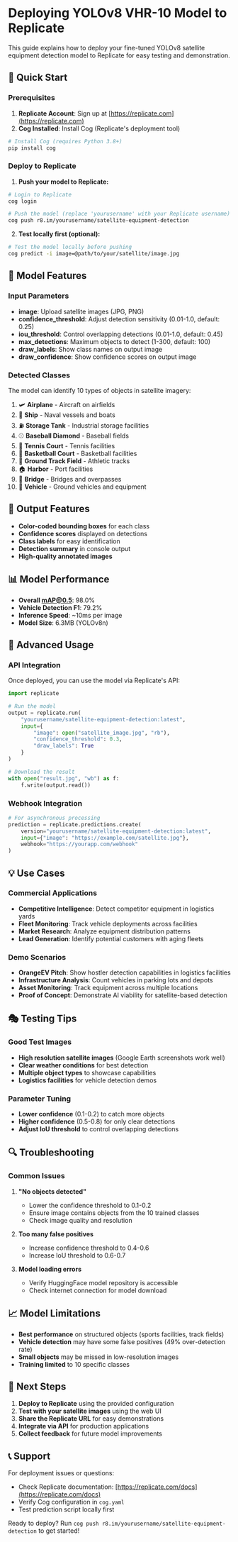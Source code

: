 # Deploying YOLOv8 VHR-10 Model to Replicate

This guide explains how to deploy your fine-tuned YOLOv8 satellite equipment detection model to Replicate for easy testing and demonstration.

## 🚀 Quick Start

### Prerequisites

1. **Replicate Account**: Sign up at [https://replicate.com](https://replicate.com)
2. **Cog Installed**: Install Cog (Replicate's deployment tool)

```bash
# Install Cog (requires Python 3.8+)
pip install cog
```

### Deploy to Replicate

1. **Push your model to Replicate:**

```bash
# Login to Replicate
cog login

# Push the model (replace 'yourusername' with your Replicate username)
cog push r8.im/yourusername/satellite-equipment-detection
```

2. **Test locally first (optional):**

```bash
# Test the model locally before pushing
cog predict -i image=@path/to/your/satellite/image.jpg
```

## 🎯 Model Features

### Input Parameters

- **image**: Upload satellite images (JPG, PNG)
- **confidence_threshold**: Adjust detection sensitivity (0.01-1.0, default: 0.25)
- **iou_threshold**: Control overlapping detections (0.01-1.0, default: 0.45)
- **max_detections**: Maximum objects to detect (1-300, default: 100)
- **draw_labels**: Show class names on output image
- **draw_confidence**: Show confidence scores on output image

### Detected Classes

The model can identify 10 types of objects in satellite imagery:

1. 🛩️ **Airplane** - Aircraft on airfields
2. 🚢 **Ship** - Naval vessels and boats  
3. ⛽ **Storage Tank** - Industrial storage facilities
4. ⚾ **Baseball Diamond** - Baseball fields
5. 🎾 **Tennis Court** - Tennis facilities
6. 🏀 **Basketball Court** - Basketball facilities
7. 🏃 **Ground Track Field** - Athletic tracks
8. 🏠 **Harbor** - Port facilities
9. 🌉 **Bridge** - Bridges and overpasses
10. 🚗 **Vehicle** - Ground vehicles and equipment

## 🎨 Output Features

- **Color-coded bounding boxes** for each class
- **Confidence scores** displayed on detections
- **Class labels** for easy identification
- **Detection summary** in console output
- **High-quality annotated images**

## 📊 Model Performance

- **Overall mAP@0.5**: 98.0%
- **Vehicle Detection F1**: 79.2%
- **Inference Speed**: ~10ms per image
- **Model Size**: 6.3MB (YOLOv8n)

## 🔧 Advanced Usage

### API Integration

Once deployed, you can use the model via Replicate's API:

```python
import replicate

# Run the model
output = replicate.run(
    "yourusername/satellite-equipment-detection:latest",
    input={
        "image": open("satellite_image.jpg", "rb"),
        "confidence_threshold": 0.3,
        "draw_labels": True
    }
)

# Download the result
with open("result.jpg", "wb") as f:
    f.write(output.read())
```

### Webhook Integration

```python
# For asynchronous processing
prediction = replicate.predictions.create(
    version="yourusername/satellite-equipment-detection:latest",
    input={"image": "https://example.com/satellite.jpg"},
    webhook="https://yourapp.com/webhook"
)
```

## 💡 Use Cases

### Commercial Applications
- **Competitive Intelligence**: Detect competitor equipment in logistics yards
- **Fleet Monitoring**: Track vehicle deployments across facilities
- **Market Research**: Analyze equipment distribution patterns
- **Lead Generation**: Identify potential customers with aging fleets

### Demo Scenarios
- **OrangeEV Pitch**: Show hostler detection capabilities in logistics facilities
- **Infrastructure Analysis**: Count vehicles in parking lots and depots
- **Asset Monitoring**: Track equipment across multiple locations
- **Proof of Concept**: Demonstrate AI viability for satellite-based detection

## 🎭 Testing Tips

### Good Test Images
- **High resolution satellite images** (Google Earth screenshots work well)
- **Clear weather conditions** for best detection
- **Multiple object types** to showcase capabilities
- **Logistics facilities** for vehicle detection demos

### Parameter Tuning
- **Lower confidence** (0.1-0.2) to catch more objects
- **Higher confidence** (0.5-0.8) for only clear detections
- **Adjust IoU threshold** to control overlapping detections

## 🔍 Troubleshooting

### Common Issues

1. **"No objects detected"**
   - Lower the confidence threshold to 0.1-0.2
   - Ensure image contains objects from the 10 trained classes
   - Check image quality and resolution

2. **Too many false positives**
   - Increase confidence threshold to 0.4-0.6
   - Increase IoU threshold to 0.6-0.7

3. **Model loading errors**
   - Verify HuggingFace model repository is accessible
   - Check internet connection for model download

## 📈 Model Limitations

- **Best performance** on structured objects (sports facilities, track fields)
- **Vehicle detection** may have some false positives (49% over-detection rate)
- **Small objects** may be missed in low-resolution images
- **Training limited** to 10 specific classes

## 🎯 Next Steps

1. **Deploy to Replicate** using the provided configuration
2. **Test with your satellite images** using the web UI
3. **Share the Replicate URL** for easy demonstrations
4. **Integrate via API** for production applications
5. **Collect feedback** for future model improvements

## 📞 Support

For deployment issues or questions:
- Check Replicate documentation: [https://replicate.com/docs](https://replicate.com/docs)
- Verify Cog configuration in `cog.yaml`
- Test prediction script locally first

Ready to deploy? Run `cog push r8.im/yourusername/satellite-equipment-detection` to get started!